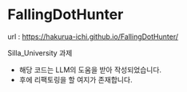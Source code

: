# FallingDotHunter
url : https://hakurua-ichi.github.io/FallingDotHunter/

Silla_University 과제
- 해당 코드는 LLM의 도움을 받아 작성되었습니다.
- 후에 리팩토링을 할 여지가 존재합니다.
